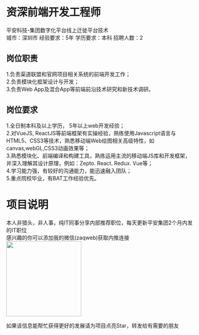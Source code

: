# 资深前端开发工程师
平安科技-集团数字化平台线上迁徙平台技术  
城市：深圳市 经验要求：5年 学历要求：本科  招聘人数：2

## 岗位职责
1.负责渠道联盟和官网项目相关系统的前端开发工作；   
2.负责模块化框架设计与开发；   
3.负责Web App及混合App等前端前沿技术研究和新技术调研。

## 岗位要求
1.全日制本科及以上学历， 5年以上web开发经验；   
2.对VueJS, ReactJS等前端框架有实操经验，熟练使用Javascript语言与HTML5、CSS3等技术，熟悉移动端Web绘图相关高级特性，如canvas,webGL,CSS3动画效果等；   
3.熟悉模块化、前端编译和构建工具，熟练运用主流的移动端JS库和开发框架，并深入理解其设计原理，例如：Zepto. React. Redux. Vue等；   
4.学习能力强，有较好的沟通能力，能迅速融入团队；   
5.重点院校毕业，有BAT工作经验优先。

# 项目说明

本人非猎头，非人事，纯IT同事分享内部推荐职位，每天更新平安集团2个月内发的IT职位  
感兴趣的你可以添加我的微信(zaqweb)获取内推连接  
<img src="https://github.com/zaqweb/PA-IT-JOBS/blob/master/WechatICode.jpeg"  height="200" width="200">

如果该信息能帮忙获得更好的发展请为项目点亮Star，转发给有需要的朋友




